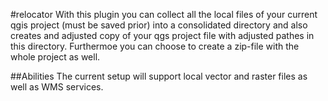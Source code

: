 #relocator
With this plugin you can collect all the local files of your current qgis project (must be saved prior) into a consolidated directory and also creates and adjusted copy of your qgs project file with adjusted pathes in this directory.
Furthermoe you can choose to create a zip-file with the whole project as well.

##Abilities
The current setup will support local vector and raster files as well as WMS services.

